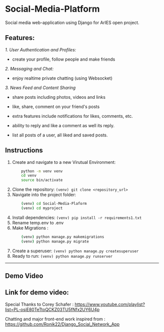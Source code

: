 # Social-Media-Platform
Social media web-application using Django for ArIES open project.

## Features:
*1. User Authentication and Profiles:*
- create your profile, follow people and make friends

*2. Messaging and Chat:*
- enjoy realtime private chatting (using Websocket)

*3. News Feed and Content Sharing*
- share posts including photos, videos and links
- like, share, comment on your friend's posts

- extra features include notifications for likes, comments, etc.
- ability to reply and like a comment as well its reply.
- list all posts of a user, all liked and saved posts.
  
## Instructions
1. Create and navigate to a new Virutual Environment:
   ```bash
       python -m venv venv
       cd venv
       source bin/activate  
   ```
2. Clone the repository: `(venv) git clone <repository_url>`
3. Navigate into the project folder:
   ```bash
       (venv) cd Social-Media-Plaform
       (venv) cd myproject
   ```
4. Install dependencies: `(venv) pip install -r requirements1.txt`
5. Rename temp.env to .env
6. Make Migrations :
   ```bash
       (venv) python manage.py makemigrations
       (venv) python manage.py migrate
   ```
7. Create a superuser: `(venv) python manage.py createsuperuser `
8. Ready to run: `(venv) python manage.py runserver`  

---
## Demo Video
Link for demo video: 
--
Special Thanks to Corey Schafer : https://www.youtube.com/playlist?list=PL-osiE80TeTtoQCKZ03TU5fNfx2UY6U4p

Chatting and major front-end work inspired from : https://github.com/Ronik22/Django_Social_Network_App
